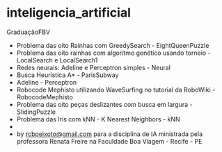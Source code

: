 inteligencia_artificial
=======================

GraduaçãoFBV

- Problema das oito Rainhas com GreedySearch - EightQueenPuzzle
- Problema das oito rainhas com algorítmo genético usando torneio - LocalSearch e LocalSearch1
- Redes neurais: Adeline e Perceptron simples - Neural
- Busca Heurística A* - ParisSubway
- Adeline - Perceptron
- Robocode Mephisto utilizando WaveSurfing no tutorial da RoboWiki - RobocodeMephisto
- Problema das oito peças deslizantes com busca em largura - SlidingPuzzle
- Problema das Iris com kNN - K Nearest Neighbors - kNN
- 
- by rcbpeixoto@gmail.com para a disciplina de IA ministrada pela professora Renata Freire na Faculdade Boa Viagem - Recife - PE
